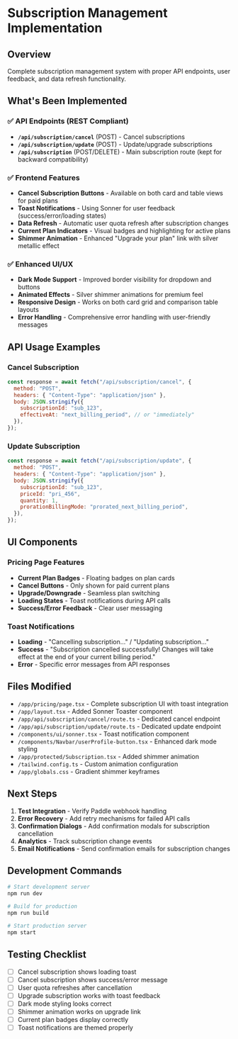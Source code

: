 # Subscription Management Implementation

## Overview

Complete subscription management system with proper API endpoints, user feedback, and data refresh functionality.

## What's Been Implemented

### ✅ API Endpoints (REST Compliant)

- **`/api/subscription/cancel`** (POST) - Cancel subscriptions
- **`/api/subscription/update`** (POST) - Update/upgrade subscriptions
- **`/api/subscription`** (POST/DELETE) - Main subscription route (kept for backward compatibility)

### ✅ Frontend Features

- **Cancel Subscription Buttons** - Available on both card and table views for paid plans
- **Toast Notifications** - Using Sonner for user feedback (success/error/loading states)
- **Data Refresh** - Automatic user quota refresh after subscription changes
- **Current Plan Indicators** - Visual badges and highlighting for active plans
- **Shimmer Animation** - Enhanced "Upgrade your plan" link with silver metallic effect

### ✅ Enhanced UI/UX

- **Dark Mode Support** - Improved border visibility for dropdown and buttons
- **Animated Effects** - Silver shimmer animations for premium feel
- **Responsive Design** - Works on both card grid and comparison table layouts
- **Error Handling** - Comprehensive error handling with user-friendly messages

## API Usage Examples

### Cancel Subscription

```javascript
const response = await fetch("/api/subscription/cancel", {
  method: "POST",
  headers: { "Content-Type": "application/json" },
  body: JSON.stringify({
    subscriptionId: "sub_123",
    effectiveAt: "next_billing_period", // or "immediately"
  }),
});
```

### Update Subscription

```javascript
const response = await fetch("/api/subscription/update", {
  method: "POST",
  headers: { "Content-Type": "application/json" },
  body: JSON.stringify({
    subscriptionId: "sub_123",
    priceId: "pri_456",
    quantity: 1,
    prorationBillingMode: "prorated_next_billing_period",
  }),
});
```

## UI Components

### Pricing Page Features

- **Current Plan Badges** - Floating badges on plan cards
- **Cancel Buttons** - Only shown for paid current plans
- **Upgrade/Downgrade** - Seamless plan switching
- **Loading States** - Toast notifications during API calls
- **Success/Error Feedback** - Clear user messaging

### Toast Notifications

- **Loading** - "Cancelling subscription..." / "Updating subscription..."
- **Success** - "Subscription cancelled successfully! Changes will take effect at the end of your current billing period."
- **Error** - Specific error messages from API responses

## Files Modified

- `/app/pricing/page.tsx` - Complete subscription UI with toast integration
- `/app/layout.tsx` - Added Sonner Toaster component
- `/app/api/subscription/cancel/route.ts` - Dedicated cancel endpoint
- `/app/api/subscription/update/route.ts` - Dedicated update endpoint
- `/components/ui/sonner.tsx` - Toast notification component
- `/components/Navbar/userProfile-button.tsx` - Enhanced dark mode styling
- `/app/protected/Subscription.tsx` - Added shimmer animation
- `/tailwind.config.ts` - Custom animation configuration
- `/app/globals.css` - Gradient shimmer keyframes

## Next Steps

1. **Test Integration** - Verify Paddle webhook handling
2. **Error Recovery** - Add retry mechanisms for failed API calls
3. **Confirmation Dialogs** - Add confirmation modals for subscription cancellation
4. **Analytics** - Track subscription change events
5. **Email Notifications** - Send confirmation emails for subscription changes

## Development Commands

```bash
# Start development server
npm run dev

# Build for production
npm run build

# Start production server
npm start
```

## Testing Checklist

- [ ] Cancel subscription shows loading toast
- [ ] Cancel subscription shows success/error message
- [ ] User quota refreshes after cancellation
- [ ] Upgrade subscription works with toast feedback
- [ ] Dark mode styling looks correct
- [ ] Shimmer animation works on upgrade link
- [ ] Current plan badges display correctly
- [ ] Toast notifications are themed properly
